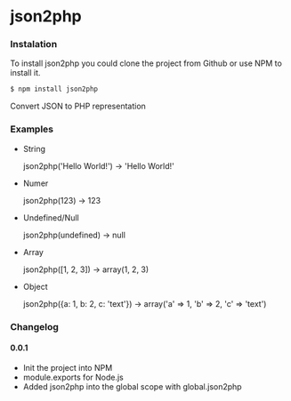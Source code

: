 json2php
========

### Instalation

To install json2php you could clone the project from Github or use NPM to install it.

```bash
$ npm install json2php
```

Convert JSON to PHP representation

### Examples

- String

	json2php('Hello World!') -> 'Hello World!'

- Numer

	json2php(123) -> 123

- Undefined/Null

	json2php(undefined) -> null

- Array

	json2php([1, 2, 3]) -> array(1, 2, 3)

- Object

	json2php({a: 1, b: 2, c: 'text'}) -> array('a' => 1, 'b' => 2, 'c' => 'text')


### Changelog

#### 0.0.1
  * Init the project into NPM 
  * module.exports for Node.js 
  * Added json2php into the global scope with global.json2php

